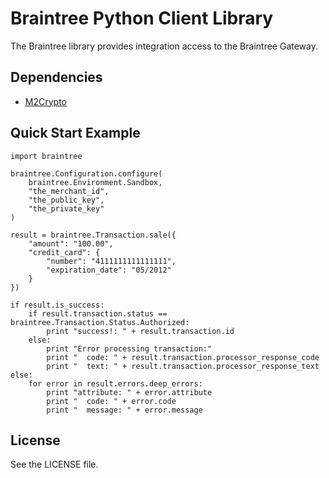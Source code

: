 # Braintree Python Client Library

The Braintree library provides integration access to the Braintree Gateway.

## Dependencies

* [M2Crypto](http://chandlerproject.org/bin/view/Projects/MeTooCrypto)

## Quick Start Example

    import braintree

    braintree.Configuration.configure(
        braintree.Environment.Sandbox,
        "the_merchant_id",
        "the_public_key",
        "the_private_key"
    )

    result = braintree.Transaction.sale({
        "amount": "100.00",
        "credit_card": {
            "number": "4111111111111111",
            "expiration_date": "05/2012"
        }
    })

    if result.is_success:
        if result.transaction.status == braintree.Transaction.Status.Authorized:
            print "success!: " + result.transaction.id
        else:
            print "Error processing transaction:"
            print "  code: " + result.transaction.processor_response_code
            print "  text: " + result.transaction.processor_response_text
    else:
        for error in result.errors.deep_errors:
            print "attribute: " + error.attribute
            print "  code: " + error.code
            print "  message: " + error.message


## License

See the LICENSE file.
